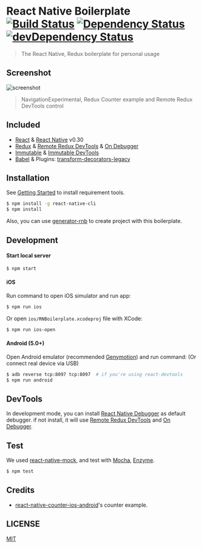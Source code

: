 # React Native Boilerplate [![Build Status](https://travis-ci.org/jhen0409/react-native-boilerplate.svg)](https://travis-ci.org/jhen0409/react-native-boilerplate) [![Dependency Status](https://david-dm.org/jhen0409/react-native-boilerplate.svg)](https://david-dm.org/jhen0409/react-native-boilerplate) [![devDependency Status](https://david-dm.org/jhen0409/react-native-boilerplate/dev-status.svg)](https://david-dm.org/jhen0409/react-native-boilerplate?type=dev)

> The React Native, Redux boilerplate for personal usage

## Screenshot

![screenshot](https://cloud.githubusercontent.com/assets/3001525/15508320/901e5fe6-2201-11e6-970b-e7c496ab1b16.gif)

> NavigationExperimental, Redux Counter example and Remote Redux DevTools control

## Included

* [React](https://github.com/facebook/react) & [React Native](https://github.com/facebook/react-native) v0.30
* [Redux](https://github.com/reactjs/redux) & [Remote Redux DevTools](https://github.com/zalmoxisus/remote-redux-devtools) & [On Debugger](https://github.com/jhen0409/remote-redux-devtools-on-debugger)
* [Immutable](https://github.com/facebook/immutable-js) & [Immutable DevTools](https://github.com/andrewdavey/immutable-devtools)
* [Babel](https://github.com/babel/babel) & Plugins: [transform-decorators-legacy](https://github.com/loganfsmyth/babel-plugin-transform-decorators-legacy)

## Installation

See [Getting Started](https://facebook.github.io/react-native/docs/getting-started.html) to install requirement tools.

```bash
$ npm install -g react-native-cli
$ npm install
```

Also, you can use [generator-rnb](https://github.com/jhen0409/generator-rnb) to create project with this boilerplate.

## Development

#### Start local server

```bash
$ npm start
```

#### iOS

Run command to open iOS simulator and run app:

```bash
$ npm run ios
```

Or open `ios/RNBoilerplate.xcodeproj` file with XCode:

```bash
$ npm run ios-open
```

#### Android (5.0+)

Open Android emulator (recommended [Genymotion](https://www.genymotion.com)) and run command: (Or connect real device via USB)

```bash
$ adb reverse tcp:8097 tcp:8097  # if you're using react-devtools
$ npm run android
```

## DevTools

In development mode, you can install [React Native Debugger](https://github.com/jhen0409/react-native-debugger) as default debugger. if not install, it will use [Remote Redux DevTools](https://github.com/zalmoxisus/remote-redux-devtools) and [On Debugger](https://github.com/jhen0409/remote-redux-devtools-on-debugger).

## Test

We used [react-native-mock](https://github.com/lelandrichardson/react-native-mock), and test with [Mocha](https://github.com/mochajs/mocha), [Enzyme](https://github.com/airbnb/enzyme).

```bash
$ npm test
```

## Credits

* [react-native-counter-ios-android](https://github.com/chentsulin/react-native-counter-ios-android)'s counter example.

## LICENSE

[MIT](LICENSE)
